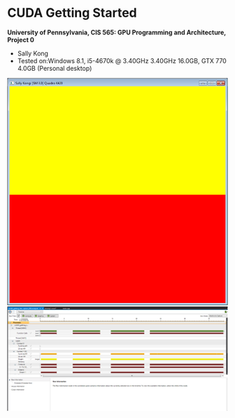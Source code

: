 CUDA Getting Started
====================

**University of Pennsylvania, CIS 565: GPU Programming and Architecture, Project 0**

* Sally Kong
* Tested on:Windows 8.1, i5-4670k @ 3.40GHz 3.40GHz 16.0GB, GTX 770 4.0GB (Personal desktop)

![](images/Untitled.png)
![](images/Capture.PNG)
